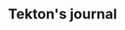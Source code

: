 ---
layout: item
title: Tekton's journal
item-id: 20890
datatable: true
id: 20890
name: "Tekton's journal"
members: true
lowalch: 0
highalch: 0
examine: "Scrawled jottings of a diminished mind."
monsters:
  - id: 7541
    name: "Tekton"
    members: true
    combat_level: 0
    wiki_url: "https://oldschool.runescape.wiki/w/Tekton#Normal"
    drops:
      - quantity: "1"
        rarity: 1
    image: "https://oldschool.runescape.wiki/images/thumb/2/2e/Tekton.png/220px-Tekton.png?a32ab"
  - id: 7543
    name: "Tekton (enraged)"
    members: true
    combat_level: 0
    wiki_url: "https://oldschool.runescape.wiki/w/Tekton#Enraged"
    drops:
      - quantity: "1"
        rarity: 1
    image: "https://oldschool.runescape.wiki/images/thumb/2/2e/Tekton.png/220px-Tekton.png?a32ab"
---